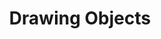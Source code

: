 ---
title: 'Drawing Objects'
redirect_to:
  - 'https://discuss.pencil2d.org/t/drawing-objects/1314'
---